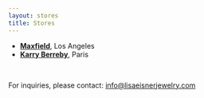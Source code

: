 ```yaml
---
layout: stores
title: Stores
---
```

- [**Maxfield**](http://www.maxfieldla.com/), Los Angeles
- [**Karry Berreby**](http://www.karryberreby.com/fr/.com/), Paris

<br />

For inquiries, please contact: <a href="mailto:info@lisaeisnerjewelry.com">info@lisaeisnerjewelry.com</a>
